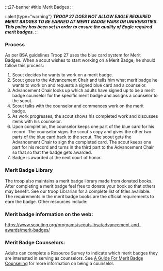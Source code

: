 
::t27-banner
#title
Merit Badges
::

::alert{type="warning"}
***TROOP 27 DOES NOT ALLOW EAGLE REQUIRED MERIT BADGES TO BE EARNED AT MERIT BADGE FAIRS OR UNIVERSITIES. 
This policy has been set in order to ensure the quality of Eagle required merit badges.***
::

### Process
As per BSA guidelines Troop 27 uses the blue card system for Merit Badges. When a scout wishes to start working on a Merit Badge, he should follow this process:

1. Scout decides he wants to work on a merit badge. 
2. Scout goes to the Advancement Chair and tells him what merit badge he wants to work on and requests a signed blue card and a counselor.
3. Advancement Chair looks up which adults have signed up to be a merit badge counselor for the specific merit badge and assigns a counselor to the scout. 
4. Scout talks with the counselor and commences work on the merit badge.
5. As work progresses, the scout shows his completed work and discusses items with his counselor. 
6. Upon completion, the counselor keeps one part of the blue card for his record. The counselor signs the scout's copy and gives the other two parts of the blue card back to the scout. The scout gets the Advancement Chair to sign the completed card. The scout keeps one part for his record and turns in the third part to the Advancement Chair so that so that the badge gets awarded.
7. Badge is awarded at the next court of honor.

### Merit Badge Library 
The troop also maintains a merit badge library made from donated books. After completing a merit badge feel free to donate your book so that others may benefit. See our troop Librarian for a complete list of titles available. The requirements in the merit badge books are the official requirements to earn the badge. Other resources include:

### Merit badge information on the web:
https://www.scouting.org/programs/scouts-bsa/advancement-and-awards/merit-badges/ 

### Merit Badge Counselors:
Adults can complete a Resource Survey to indicate which merit badges they are interested in serving as counselors. 
See [A Guide For Merit Badge Counseling](http://scoutmaster.org/usscouts/boyscouts/mbcounseling.asp) for more information on being a counselor.
